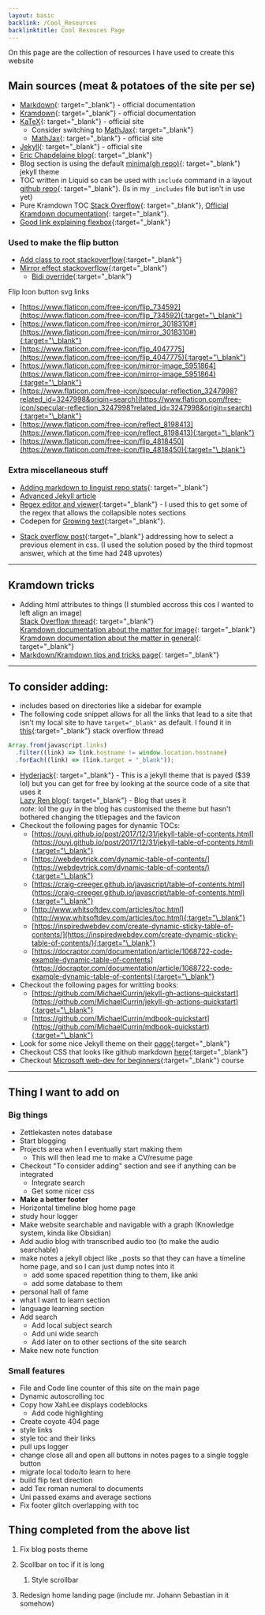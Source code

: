 ```yaml
---
layout: basic
backlink: /Cool_Resources
backlinktitle: Cool Resouces Page
---
```


On this page are the collection of resources I have used to create this website

## Main sources (meat & potatoes of the site per se)

- [Markdown](https://daringfireball.net/projects/markdown/){: target="\_blank"} - official documentation
- [Kramdown](https://kramdown.gettalong.org/){: target="\_blank"} - official documentation
- [KaTeX](https://katex.org/){: target="\_blank"} - official site
  - Consider switching to [MathJax](https://kramdown.gettalong.org/math_engine/mathjax.html){: target="\_blank"}
  - [MathJax](https://www.mathjax.org/){: target="\_blank"} - official site
- [Jekyll](https://jekyllrb.com/){: target="\_blank"} - official site
- [Eric Chapdelaine blog](https://ericchapdelaine.com/){: target="\_blank"}
- Blog section is using the default [minima(gh repo)](https://github.com/jekyll/minima){: target="\_blank"} jekyll theme
- TOC written in Liquid so can be used with `include` command in a layout [github repo](https://github.com/allejo/jekyll-toc){: target="\_blank"}. (Is in my `_includes` file but isn't in use yet)
- Pure Kramdown TOC [Stack Overflow](https://stackoverflow.com/questions/38417624/table-of-contents-using-jekyll-and-kramdown){: target="\_blank"}, [Official Kramdown documentation](https://kramdown.gettalong.org/converter/html.html#toc){: target="\_blank"}.
- [Good link explaining flexbox](https://css-tricks.com/snippets/css/a-guide-to-flexbox/){:target="\_blank"}

### Used to make the flip button ###

* [Add class to root stackoverflow](https://stackoverflow.com/questions/13980982/add-class-to-html-with-javascript){:target="\_blank"}
* [Mirror effect stackoverflow](https://stackoverflow.com/questions/5406368/can-you-use-css-to-mirror-flip-text){:target="\_blank"}
	* [Bidi override](https://stackoverflow.com/questions/22642416/css-reverse-a-whole-website-mirror-effect-excluding-tetand-images){:target="\_blank"}

Flip Icon button svg links
* [https://www.flaticon.com/free-icon/flip_734592](https://www.flaticon.com/free-icon/flip_734592){:target="\_blank"}
* [https://www.flaticon.com/free-icon/mirror_3018310#](https://www.flaticon.com/free-icon/mirror_3018310#){:target="\_blank"}
* [https://www.flaticon.com/free-icon/flip_4047775](https://www.flaticon.com/free-icon/flip_4047775){:target="\_blank"}
* [https://www.flaticon.com/free-icon/mirror-image_5951864](https://www.flaticon.com/free-icon/mirror-image_5951864){:target="\_blank"}
* [https://www.flaticon.com/free-icon/specular-reflection_3247998?related_id=3247998&origin=search](https://www.flaticon.com/free-icon/specular-reflection_3247998?related_id=3247998&origin=search){:target="\_blank"}
* [https://www.flaticon.com/free-icon/reflect_8198413](https://www.flaticon.com/free-icon/reflect_8198413){:target="\_blank"}
* [https://www.flaticon.com/free-icon/flip_4818450](https://www.flaticon.com/free-icon/flip_4818450){:target="\_blank"}

### Extra miscellaneous stuff

- [Adding markdown to linguist repo stats](https://joshuatz.com/posts/2019/how-to-get-github-to-recognize-a-pure-markdown-repo/){: target="\_blank"}
- [Advanced Jekyll article](https://dexp.in/articles/advanced-jekyll/)
- [Regex editor and viewer](https://regex101.com/r/8VJpSQ/1){:target="\_blank"} - I used this to get some of the regex that allows the collapsible notes sections
- Codepen for [Growing text](https://codepen.io/Itsca/pen/kYYdor){:target="\_blank"}.
* [Stack overflow post](https://stackoverflow.com/questions/1817792/is-there-a-previous-sibling-selector){:target="\_blank"} addressing how to select a previous element in css. (I used the solution posed by the third topmost answer, which at the time had 248 upvotes)

---

## Kramdown tricks

- Adding html attributes to things (I stumbled accross this cos I wanted to left align an image)\
  [Stack Overflow thread](https://stackoverflow.com/questions/23819197/jekyll-blog-post-centering-images){: target="\_blank"}\
  [Kramdown documentation about the matter for image](https://kramdown.gettalong.org/syntax.html#images){: target="\_blank"}\
  [Kramdown documentation about the matter in general](https://kramdown.gettalong.org/syntax.html#attribute-list-definitions){: target="\_blank"}
- [Markdown/Kramdown tips and tricks page](https://about.gitlab.com/blog/2016/07/19/markdown-kramdown-tips-and-tricks/){: target="\_blank"}

---

## To consider adding:

- includes based on directories like a sidebar for example
- The following code snippet allows for all the links that lead to a site that isn't my local site to have `target="_blank"` as default.
  I found it in [this](https://stackoverflow.com/questions/4425198/can-i-create-links-with-target-blank-in-markdown){:target="\_blank"} stack overflow thread

```js
Array.from(javascript.links)
  .filter((link) => link.hostname != window.location.hostname)
  .forEach((link) => (link.target = "_blank"));
```

- [Hyderjack](https://hydejack.com/){: target="\_blank"} - This is a jekyll theme that is payed ($39 lol) but you can get for free by looking at the source code of a site that uses it\
  [Lazy Ren blog](https://github.com/LazyRen/LazyRen.github.io){: target="\_blank"} - Blog that uses it\
  _note_: lol the guy in the blog has customised the theme but hasn't bothered changing the titlepages and the favicon
- Checkout the following pages for dynamic TOCs:
  - [https://ouyi.github.io/post/2017/12/31/jekyll-table-of-contents.html](https://ouyi.github.io/post/2017/12/31/jekyll-table-of-contents.html){:target="\_blank"}
  - [https://webdevtrick.com/dynamic-table-of-contents/](https://webdevtrick.com/dynamic-table-of-contents/){:target="\_blank"}
  - [https://craig-creeger.github.io/javascript/table-of-contents.html](https://craig-creeger.github.io/javascript/table-of-contents.html){:target="\_blank"}
  - [http://www.whitsoftdev.com/articles/toc.html](http://www.whitsoftdev.com/articles/toc.html){:target="\_blank"}
  - [https://inspiredwebdev.com/create-dynamic-sticky-table-of-contents/](https://inspiredwebdev.com/create-dynamic-sticky-table-of-contents/){:target="\_blank"}
  - [https://docraptor.com/documentation/article/1068722-code-example-dynamic-table-of-contents](https://docraptor.com/documentation/article/1068722-code-example-dynamic-table-of-contents){:target="\_blank"}
- Checkout the following pages for writting books:
  - [https://github.com/MichaelCurrin/jekyll-gh-actions-quickstart](https://github.com/MichaelCurrin/jekyll-gh-actions-quickstart){:target="\_blank"}
  - [https://github.com/MichaelCurrin/mdbook-quickstart](https://github.com/MichaelCurrin/mdbook-quickstart){:target="\_blank"}
- Look for some nice Jekyll theme on their [page](http://jekyllthemes.org/page9/){:target="\_blank"}
- Checkout CSS that looks like github markdown [here](https://github.com/sindresorhus/github-markdown-css){:target="\_blank"}
- Checkout [Microsoft web-dev for beginners](https://github.com/microsoft/Web-Dev-For-Beginners){:target="\_blank"} course

---

## Thing I want to add on

### Big things

* Zettlekasten notes database
* Start blogging
* Projects area when I eventually start making them
	* This will then lead me to make a CV/resume page
* Checkout "To consider adding" section and see if anything can be integrated
	* Integrate search
	* Get some nicer css
* **Make a better footer**
* Horizontal timeline blog home page
* study hour logger
* Make website searchable and navigable with a graph (Knowledge system, kinda like Obsidian)
* Add audio blog with transcribed audio too (to make the audio searchable)
* make notes a jekyll object like \_posts so that they can have a timeline home page, and so I can just dump notes into it
	* add some spaced repetition thing to them, like anki
	* add some database to them
* personal hall of fame
* what I want to learn section
* language learning section
* Add search
	* Add local subject search
	* Add uni wide search
	* Add later on to other sections of the site search
* Make new note function

### Small features

* File and Code line counter of this site on the main page
* Dynamic autoscrolling toc
* Copy how XahLee displays codeblocks
	* Add code highlighting
* Create coyote 404 page
* style links
* style toc and their links
* pull ups logger
* change close all and open all buttons in notes pages to a single toggle button
* migrate local todo/to learn to here
* build flip text direction
* add Tex roman numeral to documents
* Uni passed exams and average sections
* Fix footer glitch overlapping with toc

## Thing completed from the above list

1. Fix blog posts theme
1. Scollbar on toc if it is long
   1. Style scrollbar

1. Redesign home landing page (include mr. Johann Sebastian in it somehow)
